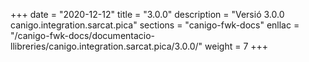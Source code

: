 +++
date        = "2020-12-12"
title       = "3.0.0"
description = "Versió 3.0.0 canigo.integration.sarcat.pica"
sections    = "canigo-fwk-docs"
enllac		= "/canigo-fwk-docs/documentacio-llibreries/canigo.integration.sarcat.pica/3.0.0/"
weight		= 7
+++
